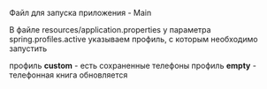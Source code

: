 Файл для запуска приложения - Main

В файле resources/application.properties у параметра spring.profiles.active указываем профиль, с которым необходимо запустить

профиль **custom** - есть сохраненные телефоны
профиль **empty** - телефонная книга обновляется